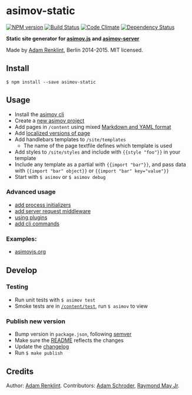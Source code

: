 asimov-static
================

[![NPM version](https://badge.fury.io/js/asimov-static.png)](http://badge.fury.io/js/asimov-static) [![Build Status](https://travis-ci.org/adamrenklint/asimov-static.png?branch=master)](https://travis-ci.org/adamrenklint/asimov-static) [![Code Climate](https://codeclimate.com/github/adamrenklint/asimov-static.png)](https://codeclimate.com/github/adamrenklint/asimov-static) [![Dependency Status](https://david-dm.org/adamrenklint/asimov-static.png?theme=shields.io)](https://david-dm.org/adamrenklint/asimov-static)

**Static site generator for [asimov.js](http://github.com/adamrenklint/asimov) and [asimov-server](http://github.com/adamrenklint/asimov-server)**

Made by [Adam Renklint](http://adamrenklint.com), Berlin 2014-2015. MIT licensed.

## Install

```
$ npm install --save asimov-static
```

## Usage

- Install the [asimov cli](https://github.com/adamrenklint/asimov.js#getting-started)
- Create a [new asimov project](https://github.com/adamrenklint/asimov.js#create-a-new-project)
- Add pages in ```/content``` using mixed [Markdown and YAML format](https://github.com/adamrenklint/asimov-static/blob/master/content/home.txt)
- Add [localized versions of page](https://github.com/adamrenklint/asimov-static/blob/master/content/home.de.txt)
- Add handlebars templates to ```/site/templates```
  - The name of the page textfile defines which template is used
- Add styles to ```/site/styles``` and include with ```{{style "foo"}}``` in your template
- Include any template as a partial with ```{{import "bar"}}```, and pass data with ```{{import "bar" object}}``` or ```{{import "bar" key="value"}}```
- Start with ```$ asimov``` or ```$ asimov debug```

### Advanced usage

- [add process initializers](https://github.com/adamrenklint/asimov.js#initializers)
- [add server request middleware](https://github.com/adamrenklint/asimov-server#middleware)
- [using plugins](https://github.com/adamrenklint/asimov.js#adding-plugins)
- [add cli commands](https://github.com/adamrenklint/asimov.js#create-a-new-command)

### Examples:

- [asimovjs.org](https://github.com/adamrenklint/asimovjs.org)

## Develop

### Testing

- Run unit tests with ```$ asimov test```
- Smoke tests are in [```/content/test```](https://github.com/adamrenklint/asimov-static/tree/master/content/test), run ```$ asimov``` to view

### Publish new version

- Bump version in ```package.json```, following [semver](http://semver.org/)
- Make sure the [README](https://github.com/adamrenklint/asimov-static/blob/master/README.md) reflects the changes
- Update the [changelog](https://github.com/adamrenklint/asimov-static/blob/master/CHANGELOG.md)
- Run ```$ make publish```

## Credits

Author: [Adam Renklint](http://adamrenklint.com). Contributors: [Adam Schroder](https://github.com/adamschroder), [Raymond May Jr](https://github.com/octatone).
